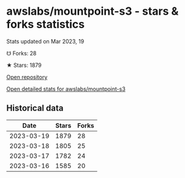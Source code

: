 # awslabs/mountpoint-s3 - stars & forks statistics

Stats updated on Mar 2023, 19

☋ Forks: 28

★ Stars: 1879

[Open repository](https://github.com/awslabs/mountpoint-s3)

[Open detailed stats for awslabs/mountpoint-s3](https://reviewgithub.com/rep/awslabs/mountpoint-s3)

## Historical data
| Date | Stars | Forks |
|------|-------|-------|
| 2023-03-19 | 1879 | 28 | 
| 2023-03-18 | 1805 | 25 | 
| 2023-03-17 | 1782 | 24 | 
| 2023-03-16 | 1585 | 20 | 

